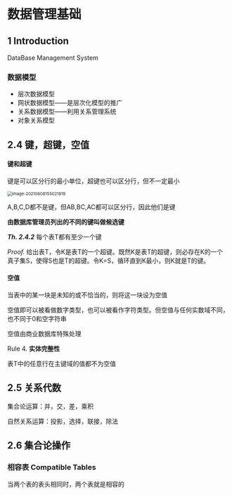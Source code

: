 # 数据管理基础

## 1 Introduction

DataBase Management System

### 数据模型

* 层次数据模型
* 网状数据模型——是层次化模型的推广
* 关系数据模型——利用关系管理系统
* 对象关系模型

## 2.4 键，超键，空值

#### 键和超键

键是可以区分行的最小单位，超键也可以区分行，但不一定最小

 <img src="C:\Users\Edward\AppData\Roaming\Typora\typora-user-images\image-20210608155021819.png" alt="image-20210608155021819" style="zoom:67%;" />

A,B,C,D都不是键，但AB,BC,AC都可以区分行，因此他们是键

**由数据库管理员列出的不同的键叫做候选键**

***Th. 2.4.2*** 每个表T都有至少一个键

*Proof.* 给出表T，令K是表T的一个超键。既然K是表T的超键，则必存在K的一个真子集S，使得S也是T的超键。令K=S，循环直到K最小，则K就是T的键。

#### 空值

当表中的某一块是未知的或不恰当的，则将这一块设为空值

空值即可以被看做数字类型，也可以被看作字符类型。但空值与任何实数域不同，也不同于0和空字符串

空值由商业数据库特殊处理

Rule 4. **实体完整性**

表T中的任意行在主键域的值都不为空值

## 2.5 关系代数

集合论运算：并，交，差，乘积

自然关系运算：投影，选择，联接，除法

## 2.6 集合论操作

### 相容表 Compatible Tables

当两个表的表头相同时，两个表就是相容的
